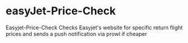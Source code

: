 # easyJet-Price-Check
Easyjet-Price-Check Checks Easyjet's website for specific return flight prices and sends a push notification via prowl if cheaper
